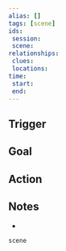 ```yaml
---
alias: []
tags: [scene]
ids:
 session: 
 scene: 
relationships: 
 clues: 
 locations: 
time:
 start: 
 end: 
---
```

## Trigger


## Goal


## Action


## Notes
- 

```RpgManager
scene
```